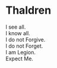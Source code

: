 
# Thaldren

I see all.\
I know all.\
I do not Forgive.\
I do not Forget.\
I am Legion.\
Expect Me.
